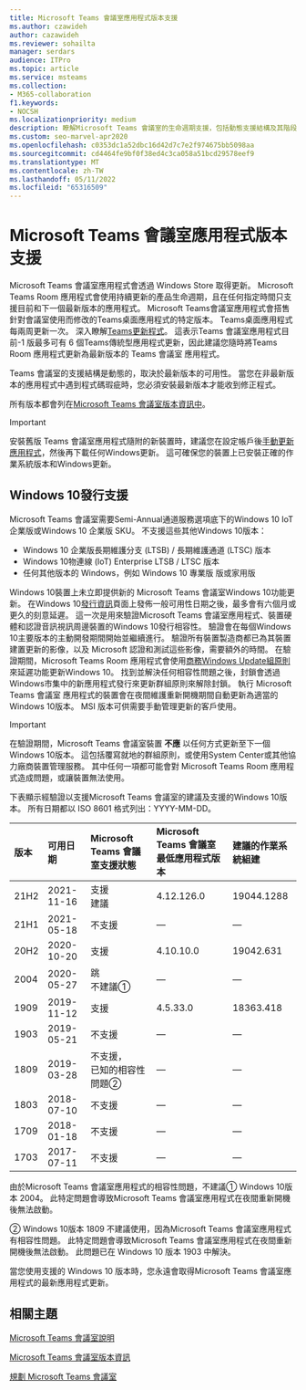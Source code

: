 ```yaml
---
title: Microsoft Teams 會議室應用程式版本支援
ms.author: czawideh
author: cazawideh
ms.reviewer: sohailta
manager: serdars
audience: ITPro
ms.topic: article
ms.service: msteams
ms.collection:
- M365-collaboration
f1.keywords:
- NOCSH
ms.localizationpriority: medium
description: 瞭解Microsoft Teams 會議室的生命週期支援，包括動態支援結構及其階段。
ms.custom: seo-marvel-apr2020
ms.openlocfilehash: c0353dc1a52dbc16d42d7c7e2f974675bb5098aa
ms.sourcegitcommit: cd4464fe9bf0f38ed4c3ca058a51bcd29578eef9
ms.translationtype: MT
ms.contentlocale: zh-TW
ms.lasthandoff: 05/11/2022
ms.locfileid: "65316509"
---
```

# <a name="microsoft-teams-rooms-app-version-support"></a>Microsoft Teams 會議室應用程式版本支援
 
Microsoft Teams 會議室應用程式會透過 Windows Store 取得更新。 Microsoft Teams Room 應用程式會使用持續更新的產品生命週期，且在任何指定時間只支援目前和下一個最新版本的應用程式。 Microsoft Teams會議室應用程式會搭售針對會議室使用而修改的Teams桌面應用程式的特定版本。 Teams桌面應用程式每兩周更新一次。 深入瞭解[Teams更新程式](../teams-client-update.md)。 這表示Teams 會議室應用程式目前-1 版最多可有 6 個Teams傳統型應用程式更新，因此建議您隨時將Teams Room 應用程式更新為最新版本的 Teams 會議室 應用程式。 

Teams 會議室的支援結構是動態的，取決於最新版本的可用性。 當您在非最新版本的應用程式中遇到程式碼瑕疵時，您必須安裝最新版本才能收到修正程式。

所有版本都會列在[Microsoft Teams 會議室版本資訊中](rooms-release-note.md)。

> [!IMPORTANT]
> 安裝舊版 Teams 會議室應用程式隨附的新裝置時，建議您在設定帳戶後[手動更新應用程式](manual-update.md)，然後再下載任何Windows更新。 這可確保您的裝置上已安裝正確的作業系統版本和Windows更新。  

## <a name="windows-10-release-support"></a>Windows 10發行支援

Microsoft Teams 會議室需要Semi-Annual通道服務選項底下的Windows 10 IoT 企業版或Windows 10 企業版 SKU。 不支援這些其他Windows 10版本：

- Windows 10 企業版長期維護分支 (LTSB) / 長期維護通道 (LTSC) 版本
- Windows 10物連線 (IoT) Enterprise LTSB / LTSC 版本
- 任何其他版本的 Windows，例如 Windows 10 專業版 版或家用版

Windows 10裝置上未立即提供新的 Microsoft Teams 會議室Windows 10功能更新。 在Windows 10[發行資訊](/windows/release-information/)頁面上發佈一般可用性日期之後，最多會有六個月或更久的刻意延遲。 這一次是用來驗證Microsoft Teams 會議室應用程式、裝置硬體和認證音訊視訊周邊裝置的Windows 10發行相容性。 驗證會在每個Windows 10主要版本的主動開發期間開始並繼續進行。 驗證所有裝置製造商都已為其裝置建置更新的影像，以及 Microsoft 認證和測試這些影像，需要額外的時間。 在驗證期間，Microsoft Teams Room 應用程式會使用[商務Windows Update組原則](/windows/deployment/update/waas-manage-updates-wufb)來延遲功能更新Windows 10。 找到並解決任何相容性問題之後，封鎖會透過Windows市集中的新應用程式發行來更新群組原則來解除封鎖。 執行 Microsoft Teams 會議室 應用程式的裝置會在夜間維護重新開機期間自動更新為適當的Windows 10版本。 MSI 版本可供需要手動管理更新的客戶使用。  

> [!IMPORTANT]
> 在驗證期間，Microsoft Teams 會議室裝置 **不應** 以任何方式更新至下一個Windows 10版本。 這包括覆寫就地的群組原則，或使用System Center或其他協力廠商裝置管理服務。 其中任何一項都可能會對 Microsoft Teams Room 應用程式造成問題，或讓裝置無法使用。  

下表顯示經驗證以支援Microsoft Teams 會議室的建議及支援的Windows 10版本。 所有日期都以 ISO 8601 格式列出：YYYY-MM-DD。

| 版本 | 可用日期 | Microsoft Teams 會議室支援狀態                    | Microsoft Teams 會議室最低應用程式版本 | 建議的作業系統組建 |
|:--------|:------------------|:--------------------------------------------------------|:--------------------------------------------------|:---------------------|
| 21H2    | 2021-11-16        | 支援<br>建議                               | 4.12.126.0                                        | 19044.1288           |
| 21H1    | 2021-05-18        | 不支援                                           | &#x2014;                                          | &#x2014;             |
| 20H2    | 2020-10-20        | 支援                                               | 4.10.10.0                                         | 19042.631            |
| 2004    | 2020-05-27        | 跳 <br/> 不建議&#x2780;                 | &#x2014;                                          | &#x2014;             |
| 1909    | 2019-11-12        | 支援                                               | 4.5.33.0                                          | 18363.418            |
| 1903    | 2019-05-21        | 不支援                                           | &#x2014;                                          | &#x2014;             |
| 1809    | 2019-03-28        | 不支援， <br/>已知的相容性問題&#x2781; | &#x2014;                                          | &#x2014;             |
| 1803    | 2018-07-10        | 不支援                                           | &#x2014;                                          | &#x2014;             |
| 1709    | 2018-01-18        | 不支援                                           | &#x2014;                                          | &#x2014;             |
| 1703    | 2017-07-11        | 不支援                                           | &#x2014;                                          | &#x2014;             |

由於Microsoft Teams 會議室應用程式的相容性問題，不建議&#x2780; Windows 10版本 2004。 此特定問題會導致Microsoft Teams 會議室應用程式在夜間重新開機後無法啟動。 

&#x2781; Windows 10版本 1809 不建議使用，因為Microsoft Teams 會議室應用程式有相容性問題。 此特定問題會導致Microsoft Teams 會議室應用程式在夜間重新開機後無法啟動。 此問題已在 Windows 10 版本 1903 中解決。  

當您使用支援的 Windows 10 版本時，您永遠會取得Microsoft Teams 會議室應用程式的最新應用程式更新。  


## <a name="related-topics"></a>相關主題

[Microsoft Teams 會議室說明](https://support.office.com/article/Skype-Room-Systems-version-2-help-e667f40e-5aab-40c1-bd68-611fe0002ba2)

[Microsoft Teams 會議室版本資訊](rooms-release-note.md)

[規劃 Microsoft Teams 會議室](rooms-plan.md)
